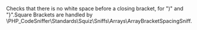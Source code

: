 Checks that there is no white space before a closing bracket, for ")" and "}".Square Brackets are handled by
\PHP_CodeSniffer\Standards\Squiz\Sniffs\Arrays\ArrayBracketSpacingSniff.